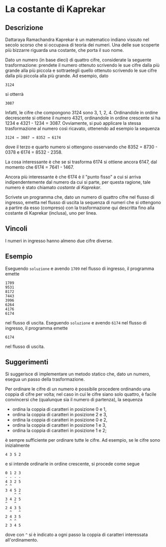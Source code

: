 La costante di Kaprekar
=======================

Descrizione
-----------

Dattaraya Ramachandra Kaprekar è un matematico indiano vissuto nel secolo scorso
che si occupava di teoria dei numeri. Una delle sue scoperte più bizzarre
riguarda una costante, che porta il suo nome.

Dato un numero (in base dieci) di quattro cifre, considerate la seguente
trasformazione: prendete il numero ottenuto scrivendo le sue cifre dalla più
grande alla più piccola e sottraetegli quello ottenuto scrivendo le sue cifre
dalla più piccola alla più grande. Ad esempio, dato

    3124

si otterrà

    3087

Infatti, le cifre che compongono 3124 sono 3, 1, 2, 4. Ordinandole in ordine
decrescente si ottiene il numero 4321, ordinandole in ordine crescente si ha
1234 e 4321 - 1234 = 3087.  Ovviamente, si può applicare la stessa
trasformazione al numero così ricavato, ottenendo ad esempio la sequenza

    3124 → 3087 → 8352 → 6174

dove il terzo e quarto numero si ottengono osservando che 8352 = 8730 - 0378 e
6174 = 8532 - 2358.

La cosa interessante è che se si trasforma 6174 si ottiene ancora 6147, dal
momento che 6174 = 7641 - 1467.

Ancora più interessante è che 6174 è il "punto fisso" a cui si arriva
indipendentemente dal numero da cui si parte, per questa ragione, tale numero è
stato chiamato *costante di Kaprekar*.

Scrivete un programma che, dato un numero di quattro cifre nel flusso di
ingresso, emetta nel flusso di uscita la sequenza di numeri che si ottengono a
partire da esso (compreso) con la trasformazione qui descritta fino alla
costante di Kaprekar (inclusa), uno per linea.


Vincoli
-------

I numeri in ingresso hanno almeno due cifre diverse.


Esempio
-------

Eseguendo `soluzione` e avendo `1709` nel flusso di ingresso, il programma
emette

    1709
    9531
    8172
    7443
    3996
    6264
    4176
    6174

nel flusso di uscita. Eseguendo `soluzione` e avendo `6174` nel flusso di
ingresso, il programma emette

    6174

nel flusso di uscita.


Suggerimenti
------------

Si suggerisce di implementare un metodo statico che, dato un numero, esegua un
passo della trasformazione.

Per ordinare le cifre di un numero è possibile procedere ordinando una coppia di
cifre per volta; nel caso in cui le cifre siano solo quattro, è facile
convincersi che (qualunque sia il numero di partenza), la sequenza

- ordina la coppia di caratteri in posizione 0 e 1,
- ordina la coppia di caratteri in posizione 2 e 3,
- ordina la coppia di caratteri in posizione 0 e 2,
- ordina la coppia di caratteri in posizione 1 e 3,
- ordina la coppia di caratteri in posizione 1 e 2;

è sempre sufficiente per ordinare tutte le cifre. Ad esempio, se le cifre sono
inizialmente

    4 3 5 2

e si intende ordinarle in ordine crescente, si procede come segue

    0 1 2 3
    - - - -
    4 3 2 5
    ^ ^    
    3 4 5 2
        ^ ^
    3 4 2 5
    ^   ^
    2 4 3 5
      ^   ^
    2 4 3 5
      ^ ^
    2 3 4 5

dove con `^` si è indicato a ogni passo la coppia di caratteri interessata
all'ordinamento.
